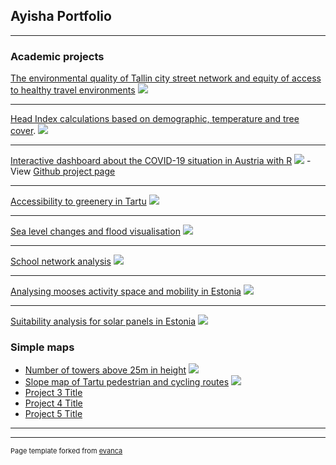 ## Ayisha Portfolio

---

### Academic projects 

[The environmental quality of Tallin city street network and equity of access to healthy travel environments](/environmental_quality.md)
<img src="images/image_2024-02-01_223748180.png"/>

---
[Head Index calculations based on demographic, temperature and tree cover](heat_index.md).
<img src="images/Heat_index.jpg"/>

---
[Interactive dashboard about the COVID-19 situation in Austria with R](AyishaAssignment8Final.html)
<img src="images/covid_dashboard.PNG"/>
-View [Github project page](https://github.com/GeoAyisha/Covid-19-Analysis-with-Dashboards)

---
[Accessibility to greenery in Tartu](greenery_accessibility.md)
<img src="images/Tartu greenery.png"/>

---
[Sea level changes and flood visualisation](flood_visualisation.md)
<img src="images/parnu_2000_flood.jpg"/>

---
[School network analysis](images/school_poster.png)
<img src="images/schools.png"/>

---
[Analysing mooses activity space and mobility in Estonia](moose_mobility.md)
<img src="images/moose_movement123.png"/>

---
[Suitability analysis for solar panels in Estonia](suitability.md)
<img src="images/suitability.png"/>


### Simple maps

- [Number of towers above 25m in height](images/25M_height_.png)
  <img src="images/25M_height_.png"/>
- [Slope map of Tartu pedestrian and cycling routes](images/tartu_network_slope___.png)
  <img src="images/tartu_network_slope___.png"/>
- [Project 3 Title](page_cm)
- [Project 4 Title](README.md)
- [Project 5 Title](http://example.com/)

---



---
<p style="font-size:11px">Page template forked from <a href="https://github.com/evanca/quick-portfolio">evanca</a></p>
<!-- Remove above link if you don't want to attibute -->
